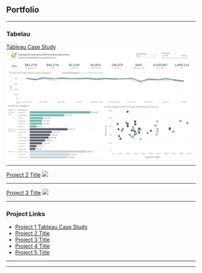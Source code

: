 ## Portfolio

---

### Tabelau 

[Tableau Case Study](https://davison83.github.io/tableau_github_details_page.pdf)
<img src="images/git hub1 pic 1 tableau.jpg?raw=true"/>

---
[Project 2 Title](/pdf/sample_presentation.pdf)
<img src="images/dummy_thumbnail.jpg?raw=true"/>

---
[Project 3 Title](http://example.com/)
<img src="images/dummy_thumbnail.jpg?raw=true"/>

---

### Project Links

- [Project 1 Tableau Case Study](https://public.tableau.com/app/profile/samuel.davison/viz/TableauCaseStudy-CFI/Dashboard1/)
- [Project 2 Title](http://example.com/)
- [Project 3 Title](http://example.com/)
- [Project 4 Title](http://example.com/)
- [Project 5 Title](http://example.com/)

---




---
<p style="font-size:11px"><evanca</a></p>
<!-- Remove above link if you don't want to attibute -->
